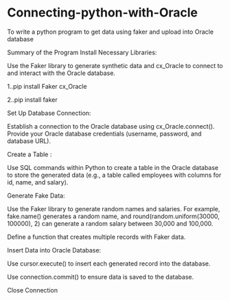 # Connecting-python-with-Oracle
To write a python program to get data using faker and upload into Oracle database

Summary of the Program
Install Necessary Libraries:

Use the Faker library to generate synthetic data and cx_Oracle to connect to and interact with the Oracle database.

1..pip install Faker cx_Oracle


2..pip install faker

Set Up Database Connection:

Establish a connection to the Oracle database using cx_Oracle.connect(). Provide your Oracle database credentials (username, password, and database URL).

Create a Table :

Use SQL commands within Python to create a table in the Oracle database to store the generated data 
(e.g., a table called employees with columns for id, name, and salary).


Generate Fake Data:

Use the Faker library to generate random names and salaries. For example, fake.name() generates a random name, and round(random.uniform(30000, 100000), 2) can generate a random salary between 30,000 and 100,000.

Define a function that creates multiple records with Faker data.

Insert Data into Oracle Database:

Use cursor.execute() to insert each generated record into the database.

Use connection.commit() to ensure data is saved to the database.

Close Connection

